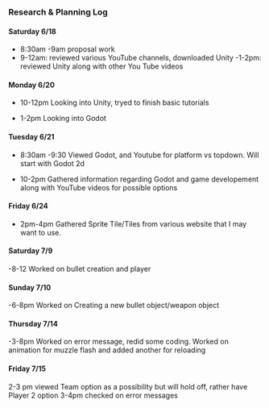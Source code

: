 ### Research & Planning Log

#### Saturday 6/18

- 8:30am -9am proposal work
- 9-12am: reviewed various YouTube channels, downloaded Unity
  -1-2pm: reviewed Unity along with other You Tube videos

#### Monday 6/20

- 10-12pm Looking into Unity, tryed to finish basic tutorials

- 1-2pm Looking into Godot

#### Tuesday 6/21

- 8:30am -9:30 Viewed Godot, and Youtube for platform vs topdown. Will start with Godot 2d

- 10-2pm Gathered information regarding Godot and game developement along with YouTube videos for possible options

#### Friday 6/24

- 2pm-4pm Gathered Sprite Tile/Tiles from various website that I may want to use.
####  Saturday 7/9 
-8-12 Worked on bullet creation  and player
#### Sunday 7/10 
-6-8pm Worked on Creating a new bullet object/weapon object 
#### Thursday 7/14 
-3-8pm Worked on error message, redid some coding.  Worked on animation for muzzle flash and added another for reloading 
#### Friday 7/15 
2-3 pm viewed Team option as a possibility but will hold off, rather have Player 2 option 
3-4pm checked on error messages 

